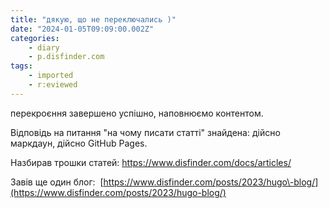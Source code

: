```yaml
---
title: "дякую, що не переключались )"
date: "2024-01-05T09:09:00.002Z"
categories:
    - diary
    - p.disfinder.com
tags:
    - imported
    - r:eviewed
---
```


перекроєння завершено успішно, наповнюємо контентом.  

Відповідь на питання "на чому писати статті" знайдена: дійсно маркдаун, дійсно GitHub Pages.

Назбирав трошки статей: <https://www.disfinder.com/docs/articles/>

Завів ще один блог:  [https://www.disfinder.com/posts/2023/hugo\-blog/](https://www.disfinder.com/posts/2023/hugo-blog/)
